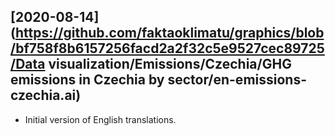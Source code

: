 ## [2020-08-14](https://github.com/faktaoklimatu/graphics/blob/bf758f8b6157256facd2a2f32c5e9527cec89725/Data visualization/Emissions/Czechia/GHG emissions in Czechia by sector/en-emissions-czechia.ai)

- Initial version of English translations.

